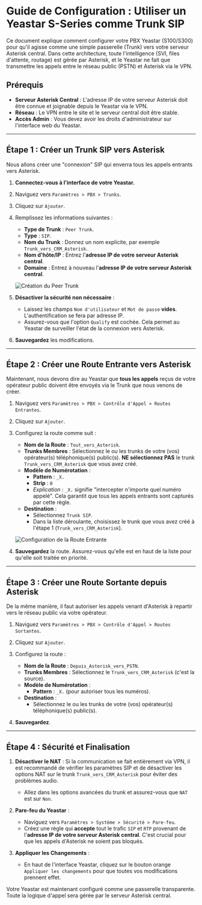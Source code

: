 # Guide de Configuration : Utiliser un Yeastar S-Series comme Trunk SIP

Ce document explique comment configurer votre PBX Yeastar (S100/S300) pour qu'il agisse comme une simple passerelle (Trunk) vers votre serveur Asterisk central. Dans cette architecture, toute l'intelligence (SVI, files d'attente, routage) est gérée par Asterisk, et le Yeastar ne fait que transmettre les appels entre le réseau public (PSTN) et Asterisk via le VPN.

## Prérequis

- **Serveur Asterisk Central** : L'adresse IP de votre serveur Asterisk doit être connue et joignable depuis le Yeastar via le VPN.
- **Réseau** : Le VPN entre le site et le serveur central doit être stable.
- **Accès Admin** : Vous devez avoir les droits d'administrateur sur l'interface web du Yeastar.

---

## Étape 1 : Créer un Trunk SIP vers Asterisk

Nous allons créer une "connexion" SIP qui enverra tous les appels entrants vers Asterisk.

1.  **Connectez-vous à l'interface de votre Yeastar.**
2.  Naviguez vers `Paramètres > PBX > Trunks`.
3.  Cliquez sur `Ajouter`.
4.  Remplissez les informations suivantes :
    - **Type de Trunk** : `Peer Trunk`.
    - **Type** : `SIP`.
    - **Nom du Trunk** : Donnez un nom explicite, par exemple `Trunk_vers_CRM_Asterisk`.
    - **Nom d'hôte/IP** : Entrez l'**adresse IP de votre serveur Asterisk central**.
    - **Domaine** : Entrez à nouveau l'**adresse IP de votre serveur Asterisk central**.

    ![Création du Peer Trunk](https://support.yeastar.com/hc/article_attachments/360002165094/1-1.png)

5.  **Désactiver la sécurité non nécessaire** :
    - Laissez les champs `Nom d'utilisateur` et `Mot de passe` **vides**. L'authentification se fera par adresse IP.
    - Assurez-vous que l'option `Qualify` est cochée. Cela permet au Yeastar de surveiller l'état de la connexion vers Asterisk.

6.  **Sauvegardez** les modifications.

---

## Étape 2 : Créer une Route Entrante vers Asterisk

Maintenant, nous devons dire au Yeastar que **tous les appels** reçus de votre opérateur public doivent être envoyés via le Trunk que nous venons de créer.

1.  Naviguez vers `Paramètres > PBX > Contrôle d'Appel > Routes Entrantes`.
2.  Cliquez sur `Ajouter`.
3.  Configurez la route comme suit :
    - **Nom de la Route** : `Tout_vers_Asterisk`.
    - **Trunks Membres** : Sélectionnez le ou les trunks de votre (vos) opérateur(s) téléphonique(s) public(s). **NE sélectionnez PAS** le trunk `Trunk_vers_CRM_Asterisk` que vous avez créé.
    - **Modèle de Numérotation** :
        - **Pattern** : `_X.`
        - **Strip** : `0`
        - *Explication* : `_X.` signifie "intercepter n'importe quel numéro appelé". Cela garantit que tous les appels entrants sont capturés par cette règle.
    - **Destination** :
        - Sélectionnez `Trunk SIP`.
        - Dans la liste déroulante, choisissez le trunk que vous avez créé à l'étape 1 (`Trunk_vers_CRM_Asterisk`).

    ![Configuration de la Route Entrante](https://support.yeastar.com/hc/article_attachments/360002165214/2-1.png)

4.  **Sauvegardez** la route. Assurez-vous qu'elle est en haut de la liste pour qu'elle soit traitée en priorité.

---

## Étape 3 : Créer une Route Sortante depuis Asterisk

De la même manière, il faut autoriser les appels venant d'Asterisk à repartir vers le réseau public via votre opérateur.

1.  Naviguez vers `Paramètres > PBX > Contrôle d'Appel > Routes Sortantes`.
2.  Cliquez sur `Ajouter`.
3.  Configurez la route :
    - **Nom de la Route** : `Depuis_Asterisk_vers_PSTN`.
    - **Trunks Membres** : Sélectionnez le `Trunk_vers_CRM_Asterisk` (c'est la source).
    - **Modèle de Numérotation** :
        - **Pattern** : `_X.` (pour autoriser tous les numéros).
    - **Destination** :
        - Sélectionnez le ou les trunks de votre (vos) opérateur(s) téléphonique(s) public(s).

4.  **Sauvegardez**.

---

## Étape 4 : Sécurité et Finalisation

1.  **Désactiver le NAT** : Si la communication se fait entièrement via VPN, il est recommandé de vérifier les paramètres SIP et de désactiver les options NAT sur le trunk `Trunk_vers_CRM_Asterisk` pour éviter des problèmes audio.
    - Allez dans les options avancées du trunk et assurez-vous que `NAT` est sur `Non`.

2.  **Pare-feu du Yeastar** :
    - Naviguez vers `Paramètres > Système > Sécurité > Pare-feu`.
    - Créez une règle qui **accepte** tout le trafic `SIP` et `RTP` provenant de l'**adresse IP de votre serveur Asterisk central**. C'est crucial pour que les appels d'Asterisk ne soient pas bloqués.

3.  **Appliquer les Changements** :
    - En haut de l'interface Yeastar, cliquez sur le bouton orange `Appliquer les changements` pour que toutes vos modifications prennent effet.

Votre Yeastar est maintenant configuré comme une passerelle transparente. Toute la logique d'appel sera gérée par le serveur Asterisk central.